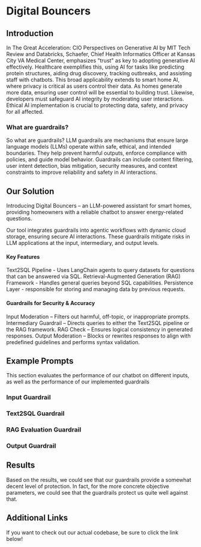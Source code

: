 # Digital Bouncers

## Introduction
In The Great Acceleration: CIO Perspectives on Generative AI by MIT Tech Review and Databricks, Schaefer, Chief Health Informatics Officer at Kansas City VA Medical Center, emphasizes "trust" as key to adopting generative AI effectively. Healthcare exemplifies this, using AI for tasks like predicting protein structures, aiding drug discovery, tracking outbreaks, and assisting staff with chatbots. This broad applicability extends to smart home AI, where privacy is critical as users control their data. As homes generate more data, ensuring user control will be essential to building trust. Likewise, developers must safeguard AI integrity by moderating user interactions. Ethical AI implementation is crucial to protecting data, safety, and privacy for all affected.

### What are guardrails?
So what are guardrails? LLM guardrails are mechanisms that ensure large language models (LLMs) operate within safe, ethical, and intended boundaries. They help prevent harmful outputs, enforce compliance with policies, and guide model behavior. Guardrails can include content filtering, user intent detection, bias mitigation, security measures, and context constraints to improve reliability and safety in AI interactions.

## Our Solution
Introducing Digital Bouncers – an LLM-powered assistant for smart homes, providing homeowners with a reliable chatbot to answer energy-related questions.

Our tool integrates guardrails into agentic workflows with dynamic cloud storage, ensuring secure AI interactions. These guardrails mitigate risks in LLM applications at the input, intermediary, and output levels.

#### Key Features
Text2SQL Pipeline - Uses LangChain agents to query datasets for questions that can be answered via SQL.
Retrieval-Augmented Generation (RAG) Framework - Handles general queries beyond SQL capabilities.
Persistence Layer - responsible for storing and managing data by previous requests.

#### Guardrails for Security & Accuracy
Input Moderation – Filters out harmful, off-topic, or inappropriate prompts.
Intermediary Guardrail – Directs queries to either the Text2SQL pipeline or the RAG framework.
RAG Check – Ensures logical consistency in generated responses.
Output Moderation – Blocks or rewrites responses to align with predefined guidelines and performs syntax validation.

## Example Prompts
This section evaluates the performance of our chatbot on different inputs, as well as the performance of our implemented guardrails

### Input Guardrail

### Text2SQL Guardrail

### RAG Evaluation Guardrail

### Output Guardrail

## Results
Based on the results, we could see that our guardrails provide a somewhat decent level of protection. In fact, for the more concrete objective parameters, we could see that the guardrails protect us quite well against that.

## Additional Links
If you want to check out our actual codebase, be sure to click the link below!
